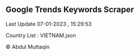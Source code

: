 

## Google Trends Keywords Scraper 
 
Last Update 07-01-2023 , 15:29:53

Country List :
VIETNAM.json



© Abdul Muttaqin 

